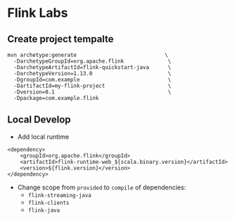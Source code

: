 # Flink Labs


## Create project tempalte

```
mvn archetype:generate                            \
  -DarchetypeGroupId=org.apache.flink              \
  -DarchetypeArtifactId=flink-quickstart-java      \
  -DarchetypeVersion=1.13.0                        \
  -DgroupId=com.example                            \
  -DartifactId=my-flink-project                    \
  -Dversion=0.1                                    \
  -Dpackage=com.example.flink
```


## Local Develop

- Add local runtime

```
<dependency>
    <groupId>org.apache.flink</groupId>
    <artifactId>flink-runtime-web_${scala.binary.version}</artifactId>
    <version>${flink.version}</version>
</dependency>
```

- Change scope from `provided` to `compile` of dependencies:
  - `flink-streaming-java`
  - `flink-clients`
  - `flink-java`


